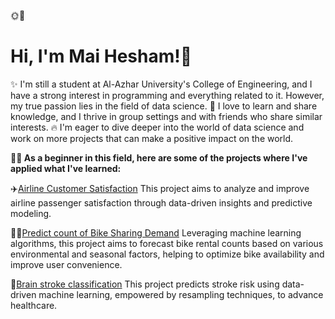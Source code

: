 🌞🌼
# Hi, I'm Mai Hesham!🤝
✨ I'm still a student at Al-Azhar University's College of Engineering, and I have a strong interest in programming and everything related to it. However, my true passion lies in the field of data science.
🤩 I love to learn and share knowledge, and I thrive in group settings and with friends who share similar interests. 
🔥 I'm eager to dive deeper into the world of data science and work on more projects that can make a positive impact on the world.

**🙆‍♀️ As a beginner in this field, here are some of the projects where I've applied what I've learned:**

✈️[Airline Customer Satisfaction](https://github.com/MaiHesham103/Airlines-Customer-Satisfaction/blob/main/airlines-customer-satisfaction-eda-modeling.ipynb)
  This project aims to analyze and improve airline passenger satisfaction through data-driven insights and predictive modeling.
  
🚴‍♀️[Predict count of Bike Sharing Demand](https://github.com/MaiHesham103/Predict-count-of-Bike-Sharing-Demand./blob/main/predict-count-of-bike-sharing-demand.ipynb)
  Leveraging machine learning algorithms, this project aims to forecast bike rental counts based on various environmental and seasonal factors, helping to optimize bike 
  availability and improve user convenience.
  
🧠[Brain stroke classification](https://github.com/MaiHesham103/Brain-stroke-classification/blob/main/brain-stroke-classification.ipynb)
  This project predicts stroke risk using data-driven machine learning, empowered by resampling techniques, to advance healthcare.
  



